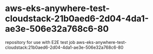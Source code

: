 # aws-eks-anywhere-test-cloudstack-21b0aed6-2d04-4da1-ae3e-506e32a768c6-80
repository for use with E2E test job aws-eks-anywhere-test-cloudstack:21b0aed6-2d04-4da1-ae3e-506e32a768c6-80
